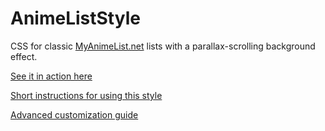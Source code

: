 # AnimeListStyle
CSS for classic [MyAnimeList.net](https://myanimelist.net) lists with a parallax-scrolling background effect. 

[See it in action here](https://myanimelist.net/animelist/acm3212002)

[Short instructions for using this style](https://github.com/acm321/AnimeListStyle/wiki/How-to-use-this-style)

[Advanced customization guide](https://github.com/acm321/AnimeListStyle/wiki/Advanced-Customization)
